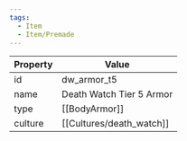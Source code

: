 ```yaml
---
tags:
  - Item
  - Item/Premade
---
```


| Property | Value                    |
| -------- | ------------------------ |
| id       | dw_armor_t5              |
| name     | Death Watch Tier 5 Armor |
| type     | [[BodyArmor]]            |
| culture  | [[Cultures/death_watch]]          |



